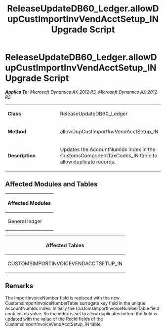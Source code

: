 ﻿---
title: ReleaseUpdateDB60_Ledger.allowDupCustImportInvVendAcctSetup_IN Upgrade Script
TOCTitle: ReleaseUpdateDB60_Ledger.allowDupCustImportInvVendAcctSetup_IN Upgrade Script
ms:assetid: 1748ea6c-f749-16fb-bfbf-016a3989c18d
ms:mtpsurl: https://msdn.microsoft.com/en-us/library/JJ718576(v=AX.60)
ms:contentKeyID: 49706860
ms.date: 05/18/2015
mtps_version: v=AX.60
---

# ReleaseUpdateDB60\_Ledger.allowDupCustImportInvVendAcctSetup\_IN Upgrade Script 


_**Applies To:** Microsoft Dynamics AX 2012 R3, Microsoft Dynamics AX 2012 R2_

<table>
<colgroup>
<col style="width: 50%" />
<col style="width: 50%" />
</colgroup>
<tbody>
<tr class="odd">
<td><p><strong>Class</strong></p></td>
<td><p>ReleaseUpdateDB60_Ledger</p></td>
</tr>
<tr class="even">
<td><p><strong>Method</strong></p></td>
<td><p>allowDupCustImportInvVendAcctSetup_IN</p></td>
</tr>
<tr class="odd">
<td><p><strong>Description</strong></p></td>
<td><p>Updates the AccountNumIdx index in the CustomsComponentTaxCodes_IN table to allow duplicate records.</p></td>
</tr>
</tbody>
</table>


## Affected Modules and Tables

<table>
<colgroup>
<col style="width: 100%" />
</colgroup>
<thead>
<tr class="header">
<th><p>Affected Modules</p></th>
</tr>
</thead>
<tbody>
<tr class="odd">
<td><p>General ledger</p></td>
</tr>
</tbody>
</table>


<table>
<colgroup>
<col style="width: 100%" />
</colgroup>
<thead>
<tr class="header">
<th><p>Affected Tables</p></th>
</tr>
</thead>
<tbody>
<tr class="odd">
<td><p>CUSTOMSIMPORTINVOICEVENDACCTSETUP_IN</p></td>
</tr>
</tbody>
</table>


## Remarks

The ImportInvoiceNumber field is replaced with the new CustomsImportInvoiceNumberTable surrogate key field in the unique AccountNumIdx index. Initially the CustomsImportInvoiceNumberTable field contains no value. So the index is set to allow duplicates before the field is updated with the value of the RecId fields of the CustomsImportInvoiceVendAcctSetup\_IN table.

  


